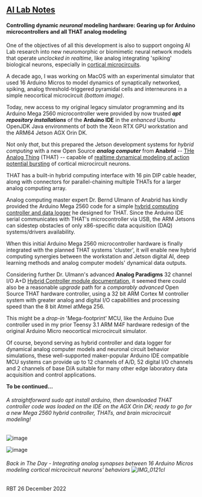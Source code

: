 ## <u>AI Lab Notes</u>

#### **Controlling dynamic *neuronal* modeling hardware:** Gearing up for Arduino microcontrollers and all **THAT** analog modeling

One of the objectives of all this development is also to support ongoing AI Lab research into new neuromorphic or biomimetic neural network models that operate *unclocked in realtime*, like analog integrating 'spiking' biological neurons, especially in [cortical microcircuits](https://academic.oup.com/book/24640). 

A decade ago, I was working on MacOS with an experimental simulator that used 16 Arduino Micros to model dynamics of synaptically networked, spiking, analog threshold-triggered pyramidal cells and interneurons in a simple neocortical microcircuit *(bottom image)*.  

Today, new access to my original legacy simulator programming and its Arduino Mega 2560 microcontroller were provided by now trusted ***apt repository installations*** of the **Arduino IDE** in the *enhanced* Ubuntu OpenJDK Java environments of both the Xeon RTX GPU workstation and the ARM64 Jetson AGX Orin DK.

Not only *that*, but this prepared the Jetson development systems for *hybrid computing* with a new Open Source ***analog computer*** from **Anabrid** -- [THe Analog Thing](https://the-analog-thing.org/wiki/) (THAT) -- capable of [realtime dynamical modeling of action potential bursting](https://the-analog-thing.org/docs/dirhtml/rst/applications/hindmash_rose_neuron/spiking_neuron/) of cortical microcircuit neurons.

THAT has a built-in hybrid computing interface with 16 pin DIP cable header, along with connectors for parallel-chaining multiple THATs for a larger analog computing array.

Analog computing master expert Dr. Bernd Ulmann of Anabrid has kindly provided the Arduino Mega 2560 code for a simple [hybrid computing controller and data logger](https://github.com/anabrid/hardware/tree/main/the-analog-thing/arduino_2650_hybrid_controller) he designed for THAT.  Since the Arduino IDE serial communicates with THAT's microcontroller via USB, the ARM Jetsons can sidestep obstacles of only x86-specific data acquisition (DAQ) systems/drivers availability.

When this initial Arduino Mega 2560 microcontroller hardware is finally integrated with the planned THAT systems 'cluster', it will enable new hybrid computing synergies between the workstation and Jetson digital AI, deep learning methods and analog computer models' dynamical data outputs.

Considering further Dr. Ulmann's advanced **Analog Paradigms** 32 channel I/O A+D [Hybrid Controller module documentation](https://analogparadigm.com/downloads/hc_handbook.pdf), it seemed there could also be a reasonable *upgrade* path for a *comparably advanced* Open Source THAT hardware controller, using a 32 bit ARM Cortex M controller system with greater analog and digital I/O capabilities and processing speed than the 8 bit Atmel atMega 256.

This might be a *drop-in* 'Mega-footprint' MCU, like the Arduino Due controller used in my prior Teensy 3.1 ARM M4F hardware redesign of the original Arduino Micro neocortical microcircuit simulator.

Of course, beyond serving as hybrid controller and data logger for dynamical analog computer models and neuronal circuit behavior simulations, these well-supported maker-popular Arduino IDE compatible MCU systems can provide up to 12 channels of A/D, 52 digital I/O channels and 2 channels of base D/A suitable for many other edge laboratory data acquisition and control applications.

**To be continued...**


###### A straightforward  *sudo apt install arduino*, then downloaded THAT controller code was loaded on the IDE on the AGX Orin DK; ready to go for a new Mega 2560 hybrid controller, THATs, and brain microcircuit modeling!
![image](https://user-images.githubusercontent.com/71346897/209422743-8bd2314a-04fa-46f0-9b8c-a72afa013f2d.png)

![image](https://user-images.githubusercontent.com/71346897/209889908-8d574842-ea6e-4cb0-b197-3d137982b8dc.jpeg)

###### *Back in The Day* - Integrating analog synapses between 16 Arduino Micros modeling cortical microcircuit neurons' behaviors ![IMG_0121cl](https://user-images.githubusercontent.com/71346897/210705977-b663c69d-4f2c-41f7-a47c-8f900ec28b8f.jpg)

RBT 26 December 2022
